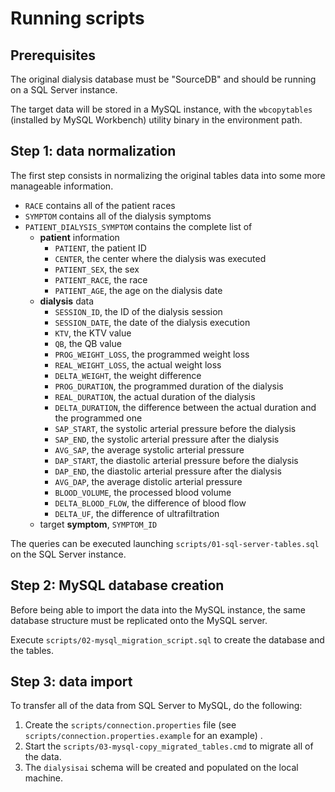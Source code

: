 Running scripts
===============

## Prerequisites

The original dialysis database must be "SourceDB" and should be running on a SQL Server instance.

The target data will be stored in a MySQL instance, with the `wbcopytables` (installed by MySQL Workbench) utility binary in the environment path.

## Step 1: data normalization

The first step consists in normalizing the original tables data into some more manageable information.

- `RACE` contains all of the patient races
- `SYMPTOM` contains all of the dialysis symptoms
- `PATIENT_DIALYSIS_SYMPTOM` contains the complete list of
	- **patient** information
		- `PATIENT`, the patient ID
		- `CENTER`, the center where the dialysis was executed
		- `PATIENT_SEX`, the sex
		- `PATIENT_RACE`, the race
		- `PATIENT_AGE`, the age on the dialysis date
	- **dialysis** data
		- `SESSION_ID`, the ID of the dialysis session
		- `SESSION_DATE`, the date of the dialysis execution
		- `KTV`, the KTV value
		- `QB`, the QB value
		- `PROG_WEIGHT_LOSS`, the programmed weight loss
		- `REAL_WEIGHT_LOSS`, the actual weight loss
		- `DELTA_WEIGHT`, the weight difference
		- `PROG_DURATION`, the programmed duration of the dialysis
		- `REAL_DURATION`, the actual duration of the dialysis
		- `DELTA_DURATION`, the difference between the actual duration and the programmed one
		- `SAP_START`, the systolic arterial pressure before the dialysis
		- `SAP_END`, the systolic arterial pressure after the dialysis
		- `AVG_SAP`, the average systolic arterial pressure
		- `DAP_START`, the diastolic arterial pressure before the dialysis
		- `DAP_END`, the diastolic arterial pressure after the dialysis
		- `AVG_DAP`, the average distolic arterial pressure
		- `BLOOD_VOLUME`, the processed blood volume
		- `DELTA_BLOOD_FLOW`, the difference of blood flow
		- `DELTA_UF`, the difference of ultrafiltration
	- target **symptom**, `SYMPTOM_ID`

The queries can be executed launching `scripts/01-sql-server-tables.sql` on the SQL Server instance.

## Step 2: MySQL database creation

Before being able to import the data into the MySQL instance, the same database structure must be replicated onto the MySQL server.

Execute `scripts/02-mysql_migration_script.sql` to create the database and the tables.

## Step 3: data import

To transfer all of the data from SQL Server to MySQL, do the following:

1. Create the `scripts/connection.properties` file (see `scripts/connection.properties.example` for an example) .
2. Start the `scripts/03-mysql-copy_migrated_tables.cmd` to migrate all of the data.
3. The `dialysisai` schema will be created and populated on the local machine.